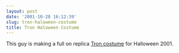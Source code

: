 ```yaml
---
layout: post
date: '2001-10-28 16:12:39'
slug: tron-haloween-costume
title: Tron Haloween Costume
---
```


This guy is making a full on replica [Tron costume](http://www.cis.rit.edu/~jerry/Image/TronCostume/) for Halloween 2001.